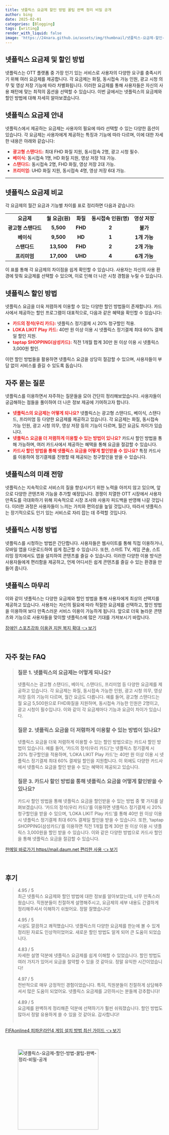 ```yaml
---
title: 넷플릭스 요금제 할인 방법 꿀팁 완벽 정리 비밀 공개
author: bing
date: 2025-02-01
categories: [Blogging]
tags: [writing]
render_with_liquid: false
image: 'https://24nara.github.io/assets/img/thumbnail/넷플릭스-요금제-할인-방법-꿀팁-완벽-정리-비밀-공개.webp'
---
```



<h2 id='넷플릭스_요금제_및_할인_방법'>넷플릭스 요금제 및 할인 방법</h2>

<p>넷플릭스는 OTT 플랫폼 중 가장 인기 있는 서비스로 사용자의 다양한 요구를 충족시키기 위해 여러 요금제를 제공합니다. 각 요금제는 화질, 동시접속 가능 인원, 광고 시청 의무 및 영상 저장 기능에 따라 차별화됩니다. 이러한 요금제를 통해 사용자들은 자신의 사용 패턴에 맞는 최적의 옵션을 선택할 수 있습니다. 이번 글에서는 넷플릭스의 요금제와 할인 방법에 대해 자세히 알아보겠습니다.</p>

<h2 id='넷플릭스_요금제_안내'>넷플릭스 요금제 안내</h2>

<p>넷플릭스에서 제공하는 요금제는 사용자의 필요에 따라 선택할 수 있는 다양한 옵션이 있습니다. 각 요금제는 사용자에게 제공하는 특징과 기능에 따라 다르며, 이에 대한 자세한 내용은 아래와 같습니다:</p>

<ul>
    <li><b><span style="color: #ee2323;">광고형 스탠다드:</span></b> 최대 FHD 화질 지원, 동시접속 2명, 광고 시청 필수.</li>
    <li><b><span style="color: #ee2323;">베이식:</span></b> 동시접속 1명, HD 화질 지원, 영상 저장 1대 가능.</li>
    <li><b><span style="color: #ee2323;">스탠다드:</span></b> 동시접속 2명, FHD 화질, 영상 저장 2대 가능.</li>
    <li><b><span style="color: #ee2323;">프리미엄:</span></b> UHD 화질 지원, 동시접속 4명, 영상 저장 6대 가능.</li>
</ul>

<hr />

<h2 id='넷플릭스_요금제_비교'>넷플릭스 요금제 비교</h2>

<p>각 요금제의 월간 요금과 기능별 차이를 표로 정리하면 다음과 같습니다:</p>

<table>
    <tr>
        <td style="text-align: center; height: 17px;"><b>요금제</b></td>
        <td style="text-align: center; height: 17px;"><b>월 요금(원)</b></td>
        <td style="text-align: center; height: 17px;"><b>화질</b></td>
        <td style="text-align: center; height: 17px;"><b>동시접속 인원(명)</b></td>
        <td style="text-align: center; height: 17px;"><b>영상 저장</b></td>
    </tr>
    <tr>
        <td style="text-align: center; height: 17px;"><b>광고형 스탠다드</b></td>
        <td style="text-align: center; height: 17px;"><b>5,500</b></td>
        <td style="text-align: center; height: 17px;"><b>FHD</b></td>
        <td style="text-align: center; height: 17px;"><b>2</b></td>
        <td style="text-align: center; height: 17px;"><b>불가</b></td>
    </tr>
    <tr>
        <td style="text-align: center; height: 17px;"><b>베이식</b></td>
        <td style="text-align: center; height: 17px;"><b>9,500</b></td>
        <td style="text-align: center; height: 17px;"><b>HD</b></td>
        <td style="text-align: center; height: 17px;"><b>1</b></td>
        <td style="text-align: center; height: 17px;"><b>1개 가능</b></td>
    </tr>
    <tr>
        <td style="text-align: center; height: 17px;"><b>스탠다드</b></td>
        <td style="text-align: center; height: 17px;"><b>13,500</b></td>
        <td style="text-align: center; height: 17px;"><b>FHD</b></td>
        <td style="text-align: center; height: 17px;"><b>2</b></td>
        <td style="text-align: center; height: 17px;"><b>2개 가능</b></td>
    </tr>
    <tr>
        <td style="text-align: center; height: 17px;"><b>프리미엄</b></td>
        <td style="text-align: center; height: 17px;"><b>17,000</b></td>
        <td style="text-align: center; height: 17px;"><b>UHD</b></td>
        <td style="text-align: center; height: 17px;"><b>4</b></td>
        <td style="text-align: center; height: 17px;"><b>6개 가능</b></td>
    </tr>
</table>

<p>이 표를 통해 각 요금제의 차이점을 쉽게 확인할 수 있습니다. 사용자는 자신의 사용 환경에 맞춰 요금제를 선택할 수 있으며, 이로 인해 더 나은 시청 경험을 누릴 수 있습니다.</p>

<h2 id='넷플릭스_할인_방법'>넷플릭스 할인 방법</h2>

<p>넷플릭스 요금을 더욱 저렴하게 이용할 수 있는 다양한 할인 방법들이 존재합니다. 카드사에서 제공하는 할인 프로그램이 대표적으로, 다음과 같은 혜택을 확인할 수 있습니다:</p>

<ul>
    <li><b><span style="color: #ee2323;">카드의 정석(우리 카드):</span></b> 넷플릭스 정기결제 시 20% 청구할인 적용.</li>
    <li><b><span style="color: #ee2323;">LOKA LIKIT Play 카드:</span></b> 40만 원 이상 이용 시 넷플릭스 정기결제 최대 60% 결제일 할인 지원.</li>
    <li><b><span style="color: #ee2323;">taptap SHOPPING(삼성카드):</span></b> 직전 1개월 합계 30만 원 이상 이용 시 넷플릭스 3,000원 할인.</li>
</ul>

<p>이런 할인 방법들을 활용하면 넷플릭스 요금을 상당히 절감할 수 있으며, 사용자들이 부담 없이 서비스를 즐길 수 있도록 돕습니다.</p>

<h2 id='자주_묻는_질문'>자주 묻는 질문</h2>

<p>넷플릭스를 이용하면서 자주하는 질문들을 모아 간단히 정리해보았습니다. 사용자들이 궁금해하는 점들을 풀이하여 더 나은 정보 제공에 기여하고자 합니다.</p>

<ul>
    <li><b><span style="color: #ee2323;">넷플릭스의 요금제는 어떻게 되나요?</span></b> 넷플릭스는 광고형 스탠다드, 베이식, 스탠다드, 프리미엄 등 다양한 요금제를 제공하고 있습니다. 각 요금제는 화질, 동시접속 가능 인원, 광고 시청 의무, 영상 저장 등의 기능이 다르며, 월간 요금도 차이가 있습니다.</li>
    <li><b><span style="color: #ee2323;">넷플릭스 요금을 더 저렴하게 이용할 수 있는 방법이 있나요?</span></b> 카드사 할인 방법을 통해 가능하며, 여러 카드사에서 제공하는 혜택을 통해 요금을 절감할 수 있습니다.</li>
    <li><b><span style="color: #ee2323;">카드사 할인 방법을 통해 넷플릭스 요금을 어떻게 할인받을 수 있나요?</span></b> 특정 카드사를 이용하여 정기결제를 진행할 때 제공되는 청구할인을 받을 수 있습니다.</li>
</ul>

<h2 id='넷플릭스_미래_전망'>넷플릭스의 미래 전망</h2>

<p>넷플릭스는 지속적으로 서비스의 질을 향상시키기 위한 노력을 아끼지 않고 있으며, 앞으로 다양한 콘텐츠와 기능을 추가할 예정입니다. 경쟁이 치열한 OTT 시장에서 사용자 만족도를 극대화하기 위해 지속적으로 시장 조사와 사용자 피드백을 반영해 나갈 것입니다. 이러한 과정은 사용자들이 느끼는 가치와 편의성을 높일 것입니다, 따라서 넷플릭스는 장기적으로도 인기 있는 서비스로 자리 잡는 데 주력할 것입니다.</p>

<h2 id='넷플릭스_시청_방법'>넷플릭스 시청 방법</h2>

<p>넷플릭스를 시청하는 방법은 간단합니다. 사용자들은 웹사이트를 통해 직접 이용하거나, 모바일 앱을 다운로드하여 쉽게 접근할 수 있습니다. 또한, 스마트 TV, 게임 콘솔, 스트리밍 장치에서도 앱을 설치하여 콘텐츠를 즐길 수 있습니다. 이러한 다양한 이용 방식은 사용자들에게 편리함을 제공하고, 언제 어디서든 쉽게 콘텐츠를 즐길 수 있는 환경을 만들어 줍니다.</p>

<h2 id='넷플릭스_마무리'>넷플릭스 마무리</h2>

<p>이와 같이 넷플릭스는 다양한 요금제와 할인 방법을 통해 사용자에게 최상의 선택지를 제공하고 있습니다. 사용자는 자신의 필요에 따라 적절한 요금제를 선택하고, 할인 방법을 이용하여 보다 만족스러운 서비스 이용이 가능하게 됩니다. 앞으로 더욱 놀라운 콘텐츠와 기능으로 사용자들을 맞이할 넷플릭스에 많은 기대를 가져보시기 바랍니다.</p>


<p><a class="click-button" title="장애인 스포츠강좌 이용권 지원 복지 확대" href="https://24nara.github.io/posts/%EC%9E%A5%EC%95%A0%EC%9D%B8-%EC%8A%A4%ED%8F%AC%EC%B8%A0%EA%B0%95%EC%A2%8C-%EC%9D%B4%EC%9A%A9%EA%B6%8C-%EC%A7%80%EC%9B%90-%EB%B3%B5%EC%A7%80-%ED%99%95%EB%8C%80/" rel="dofollow">장애인 스포츠강좌 이용권 지원 복지 확대 👈 보기</a></p><br>
<h2 id='자주_찾는_FAQ'>자주 찾는 FAQ</h2>
<div itemscope="" itemtype="https://schema.org/FAQPage"> 
<blockquote> 
<div itemscope="" itemprop="mainEntity" itemtype="https://schema.org/Question"> 
<h3 itemprop="name">질문 1. 넷플릭스의 요금제는 어떻게 되나요?</h3> 
<div itemscope="" itemprop="acceptedAnswer" itemtype="https://schema.org/Answer"> 
<span itemprop="text"> 
<p>넷플릭스는 광고형 스탠다드, 베이식, 스탠다드, 프리미엄 등 다양한 요금제를 제공하고 있습니다. 각 요금제는 화질, 동시접속 가능한 인원, 광고 시청 의무, 영상 저장 등의 기능이 다르며, 월간 요금도 다릅니다. 예를 들어, 광고형 스탠다드는 월 요금 5,500원으로 FHD화질을 지원하며, 동시접속 가능한 인원은 2명이고, 광고 시청이 필수입니다. 이와 같이 각 요금제마다 기능과 요금이 차이가 있습니다.</p> 
</span> 
</div> 
</div> 

<div itemscope="" itemprop="mainEntity" itemtype="https://schema.org/Question"> 
<h3 itemprop="name">질문 2. 넷플릭스 요금을 더 저렴하게 이용할 수 있는 방법이 있나요?</h3> 
<div itemscope="" itemprop="acceptedAnswer" itemtype="https://schema.org/Answer"> 
<span itemprop="text"> 
<p>넷플릭스 요금을 더욱 저렴하게 이용할 수 있는 할인 방법으로는 카드사 할인 방법이 있습니다. 예를 들어, ‘카드의 정석(우리 카드)’는 넷플릭스 정기결제 시 20% 청구할인을 적용하며, ‘LOKA LIKIT Play 카드’는 40만 원 이상 이용 시 넷플릭스 정기결제 최대 60% 결제일 할인을 지원합니다. 이 외에도 다양한 카드사에서 넷플릭스 요금을 할인 받을 수 있는 혜택이 제공되고 있습니다.</p> 
</span> 
</div> 
</div> 

<div itemscope="" itemprop="mainEntity" itemtype="https://schema.org/Question"> 
<h3 itemprop="name">질문 3. 카드사 할인 방법을 통해 넷플릭스 요금을 어떻게 할인받을 수 있나요?</h3> 
<div itemscope="" itemprop="acceptedAnswer" itemtype="https://schema.org/Answer"> 
<span itemprop="text"> 
<p>카드사 할인 방법을 통해 넷플릭스 요금을 할인받을 수 있는 방법 중 몇 가지를 살펴보겠습니다. ‘카드의 정석(우리 카드)’를 이용하면 넷플릭스 정기결제 시 20% 청구할인을 받을 수 있으며, ‘LOKA LIKIT Play 카드’를 통해 40만 원 이상 이용 시 넷플릭스 정기결제 최대 60% 결제일 할인을 받을 수 있습니다. 또한, ‘taptap SHOPPING(삼성카드)’를 이용하면 직전 1개월 합계 30만 원 이상 이용 시 넷플릭스 3,000원을 할인 받을 수 있습니다. 이와 같은 다양한 방법으로 카드사 할인을 통해 넷플릭스 요금을 절감할 수 있습니다.</p> 
</span> 
</div> 
</div> 

</blockquote> 
</div>
<p><a class="click-button" title="한메일 바로가기 https//mail.daum.net 편리한 사용" href="https://24nara.github.io/posts/%ED%95%9C%EB%A9%94%EC%9D%BC-%EB%B0%94%EB%A1%9C%EA%B0%80%EA%B8%B0-httpsmail.daum.net-%ED%8E%B8%EB%A6%AC%ED%95%9C-%EC%82%AC%EC%9A%A9/" rel="dofollow">한메일 바로가기 https//mail.daum.net 편리한 사용 👈 보기</a></p><br>
<h2 id='후기'>후기</h2>
<div itemscope itemtype="https://schema.org/Product">
  <blockquote>
  <div itemprop="review" itemscope itemtype="https://schema.org/Review">
      <div itemprop="reviewRating" itemscope itemtype="https://schema.org/Rating"> <span itemprop="ratingValue">4.95</span> / <span itemprop="bestRating">5</span> </div>
      <span itemprop="reviewBody">최근 넷플릭스 요금제와 할인 방법에 대한 정보를 알아보았는데, 너무 만족스러웠습니다. 직원분들이 친절하게 설명해주시고, 요금제의 세부 내용도 간결하게 정리해주셔서 이해하기 쉬웠어요. 정말 잘했습니다!</span>
  </div>
  <br>
  <div itemprop="review" itemscope itemtype="https://schema.org/Review">
      <div itemprop="reviewRating" itemscope itemtype="https://schema.org/Rating"> <span itemprop="ratingValue">4.95</span> / <span itemprop="bestRating">5</span> </div>
      <span itemprop="reviewBody">시설도 깔끔하고 쾌적했습니다. 넷플릭스의 다양한 요금제를 한눈에 볼 수 있게 정리된 자료도 인상적이었어요. 새로운 할인 방법도 알게 되어 큰 도움이 되었습니다.</span>
  </div>
  <br>
  <div itemprop="review" itemscope itemtype="https://schema.org/Review">
      <div itemprop="reviewRating" itemscope itemtype="https://schema.org/Rating"> <span itemprop="ratingValue">4.83</span> / <span itemprop="bestRating">5</span> </div>
      <span itemprop="reviewBody">자세한 설명 덕분에 넷플릭스 요금제를 쉽게 이해할 수 있었습니다. 할인 방법도 여러 가지가 있어서 요금을 절약할 수 있을 것 같아요. 정말 유익한 시간이었습니다!</span>
  </div>
  <br>
  <div itemprop="review" itemscope itemtype="https://schema.org/Review">
      <div itemprop="reviewRating" itemscope itemtype="https://schema.org/Rating"> <span itemprop="ratingValue">4.97</span> / <span itemprop="bestRating">5</span> </div>
      <span itemprop="reviewBody">전반적으로 매우 긍정적인 경험이었습니다. 특히, 직원분들이 친절하게 상담해주셔서 많은 도움이 되었어요. 넷플릭스 요금제를 고민하시는 분들께 강추합니다!</span>
  </div>
  <br>
  <div itemprop="review" itemscope itemtype="https://schema.org/Review">
      <div itemprop="reviewRating" itemscope itemtype="https://schema.org/Rating"> <span itemprop="ratingValue">4.89</span> / <span itemprop="bestRating">5</span> </div>
      <span itemprop="reviewBody">요금제를 완벽하게 정리해준 덕분에 선택하기가 훨씬 쉬워졌습니다. 할인 방법도 많아서 정말 유용하게 쓸 수 있을 것 같아요. 감사합니다!</span>
  </div>
  <br>
  </blockquote>
</div>
<p><a class="click-button" title="FIFAonline4 피파온라인4 게임 설치 방법 최신 가이드" href="https://24nara.github.io/posts/FIFAonline4-%ED%94%BC%ED%8C%8C%EC%98%A8%EB%9D%BC%EC%9D%B84-%EA%B2%8C%EC%9E%84-%EC%84%A4%EC%B9%98-%EB%B0%A9%EB%B2%95-%EC%B5%9C%EC%8B%A0-%EA%B0%80%EC%9D%B4%EB%93%9C/" rel="dofollow">FIFAonline4 피파온라인4 게임 설치 방법 최신 가이드 👈 보기</a></p><br>
<figure class="image"><img src="https://24nara.github.io/assets/img/thumbnail/넷플릭스-요금제-할인-방법-꿀팁-완벽-정리-비밀-공개.webp" alt="넷플릭스-요금제-할인-방법-꿀팁-완벽-정리-비밀-공개" width="256" height="256"></figure>